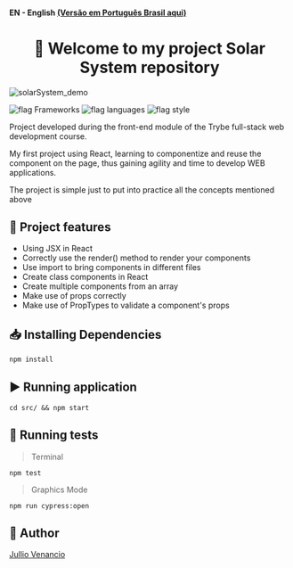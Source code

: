 #### EN - English [(Versão em Português Brasil aqui)](https://github.com/m4rcos-dev/FrontEnd-project-solar-system/blob/main/README_pt-br.md)

<h1 align="center">🎉 Welcome to my project Solar System repository </h1>

![solarSystem_demo](https://user-images.githubusercontent.com/104791582/209689985-0e62db6c-2d08-4333-b273-3b1c80f5719b.gif)

![flag Frameworks](https://img.shields.io/badge/Frameworks-React-informational)
![flag languages](https://img.shields.io/badge/Languages-JavaScript%20-yellow)
![flag style](https://img.shields.io/badge/Style-CSS3-9cf)


<p>Project developed during the front-end module of the Trybe full-stack web development course.</p>
<p>My first project using React, learning to componentize and reuse the component on the page, thus gaining agility and time to develop WEB applications.</p>
<p>The project is simple just to put into practice all the concepts mentioned above</p>

## 🔨 Project features

<ul>
<li>Using JSX in React</li>
<li>Correctly use the render() method to render your components</li>
<li>Use import to bring components in different files</li>
<li>Create class components in React</li>
<li>Create multiple components from an array</li>
<li>Make use of props correctly</li>
<li>Make use of PropTypes to validate a component's props</li>
</ul>

## 📥 Installing Dependencies

```bash
npm install
``` 

## ▶️ Running application

  ```
cd src/ && npm start
  ```

## 🧪 Running tests

>Terminal
 ```
 npm test
  ```
>Graphics Mode
 ```
 npm run cypress:open
  ```

## 🧔 Author

<div class="badge-base LI-profile-badge" data-locale="pt_BR" data-size="medium" data-theme="dark" data-type="VERTICAL" data-vanity="dev-marcospaulo" data-version="v1"><a class="badge-base__link LI-simple-link" href="https://www.linkedin.com/in/j-venancio/">Jullio Venancio</a></div>

